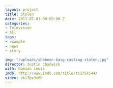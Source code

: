 ```yaml
---
layout: project
title: Stolen
date: 2011-07-03 00:00:00 Z
categories:
- Television
- All
tags:
- example
- news
- story

img: "/uploads/shaheen-baig-casting-stolen.jpg"
director: Justin Chadwick
with: Damian Lewis
imdb: http://www.imdb.com/title/tt1754544/
video: vki7px9v6h
---
```


